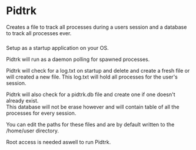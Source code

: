 Pidtrk
======

Creates a file to track all processes during a users session and a database to track all processes ever.

#####

Setup as a startup application on your OS.  

Pidtrk will run as a daemon polling for spawned processes.

Pidtrk will check for a log.txt on startup and delete and create a fresh file or will created a new file.
This log.txt will hold all processes for the user's session.  

Pidtrk will also check for a pidtrk.db file and create one if one doesn't already exist.  
This database will not be erase however and will contain table of all the processes for every session.

You can edit the paths for these files and are by default written to the /home/user directory.

Root access is needed aswell to run Pidtrk. 
